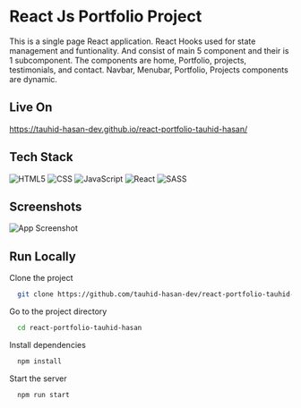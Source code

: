 # React Js Portfolio Project

This is a single page React application.
React Hooks used for state management and funtionality.
And consist of main
5 component and their is 1 subcomponent.
The components are home, Portfolio, projects,
testimonials, and contact. Navbar, Menubar, Portfolio,
Projects components are dynamic.

## Live On

https://tauhid-hasan-dev.github.io/react-portfolio-tauhid-hasan/

## Tech Stack

![HTML5](https://img.shields.io/badge/-HTML5-333333?style=flat&logo=HTML5)
![CSS](https://img.shields.io/badge/-CSS-333333?style=flat&logo=CSS3&logoColor=1572B6)
![JavaScript](https://img.shields.io/badge/-JavaScript-333333?style=flat&logo=javascript)
![React](https://img.shields.io/badge/-React-333333?style=flat&logo=react)
![SASS](https://img.shields.io/badge/-SASS-333333?style=flat&logo=sass)

## Screenshots

![App Screenshot](images/app1.png)

## Run Locally

Clone the project

```bash
  git clone https://github.com/tauhid-hasan-dev/react-portfolio-tauhid-hasan.git
```

Go to the project directory

```bash
  cd react-portfolio-tauhid-hasan
```

Install dependencies

```bash
  npm install
```

Start the server

```bash
  npm run start
```

